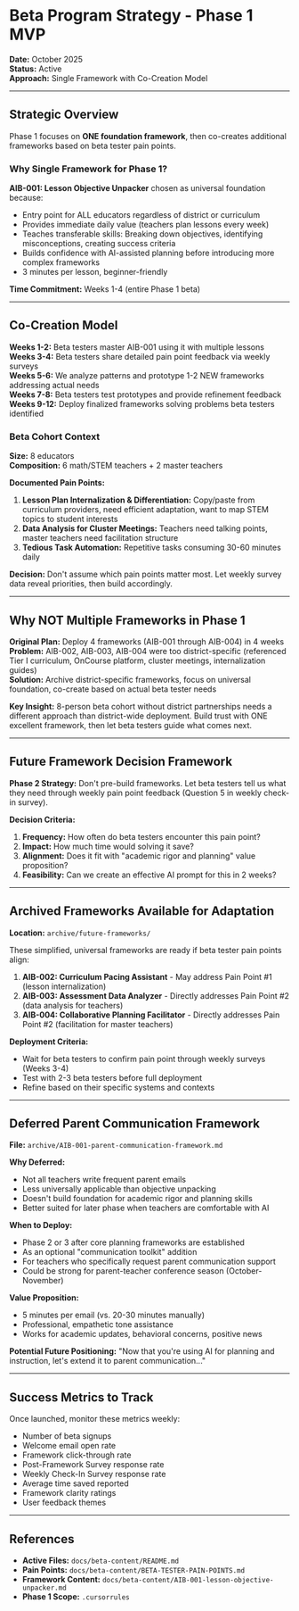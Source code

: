 # Beta Program Strategy - Phase 1 MVP

**Date:** October 2025  
**Status:** Active  
**Approach:** Single Framework with Co-Creation Model

---

## Strategic Overview

Phase 1 focuses on **ONE foundation framework**, then co-creates additional frameworks based on beta tester pain points.

### Why Single Framework for Phase 1?

**AIB-001: Lesson Objective Unpacker** chosen as universal foundation because:
- Entry point for ALL educators regardless of district or curriculum
- Provides immediate daily value (teachers plan lessons every week)
- Teaches transferable skills: Breaking down objectives, identifying misconceptions, creating success criteria
- Builds confidence with AI-assisted planning before introducing more complex frameworks
- 3 minutes per lesson, beginner-friendly

**Time Commitment:** Weeks 1-4 (entire Phase 1 beta)

---

## Co-Creation Model

**Weeks 1-2:** Beta testers master AIB-001 using it with multiple lessons  
**Weeks 3-4:** Beta testers share detailed pain point feedback via weekly surveys  
**Weeks 5-6:** We analyze patterns and prototype 1-2 NEW frameworks addressing actual needs  
**Weeks 7-8:** Beta testers test prototypes and provide refinement feedback  
**Weeks 9-12:** Deploy finalized frameworks solving problems beta testers identified

### Beta Cohort Context

**Size:** 8 educators  
**Composition:** 6 math/STEM teachers + 2 master teachers

**Documented Pain Points:**
1. **Lesson Plan Internalization & Differentiation:** Copy/paste from curriculum providers, need efficient adaptation, want to map STEM topics to student interests
2. **Data Analysis for Cluster Meetings:** Teachers need talking points, master teachers need facilitation structure
3. **Tedious Task Automation:** Repetitive tasks consuming 30-60 minutes daily

**Decision:** Don't assume which pain points matter most. Let weekly survey data reveal priorities, then build accordingly.

---

## Why NOT Multiple Frameworks in Phase 1

**Original Plan:** Deploy 4 frameworks (AIB-001 through AIB-004) in 4 weeks  
**Problem:** AIB-002, AIB-003, AIB-004 were too district-specific (referenced Tier I curriculum, OnCourse platform, cluster meetings, internalization guides)  
**Solution:** Archive district-specific frameworks, focus on universal foundation, co-create based on actual beta tester needs

**Key Insight:** 8-person beta cohort without district partnerships needs a different approach than district-wide deployment. Build trust with ONE excellent framework, then let beta testers guide what comes next.

---

## Future Framework Decision Framework

**Phase 2 Strategy:** Don't pre-build frameworks. Let beta testers tell us what they need through weekly pain point feedback (Question 5 in weekly check-in survey).

**Decision Criteria:**
1. **Frequency:** How often do beta testers encounter this pain point?
2. **Impact:** How much time would solving it save?
3. **Alignment:** Does it fit with "academic rigor and planning" value proposition?
4. **Feasibility:** Can we create an effective AI prompt for this in 2 weeks?

---

## Archived Frameworks Available for Adaptation

**Location:** `archive/future-frameworks/`

These simplified, universal frameworks are ready if beta tester pain points align:

1. **AIB-002: Curriculum Pacing Assistant** - May address Pain Point #1 (lesson internalization)
2. **AIB-003: Assessment Data Analyzer** - Directly addresses Pain Point #2 (data analysis for teachers)
3. **AIB-004: Collaborative Planning Facilitator** - Directly addresses Pain Point #2 (facilitation for master teachers)

**Deployment Criteria:**
- Wait for beta testers to confirm pain point through weekly surveys (Weeks 3-4)
- Test with 2-3 beta testers before full deployment
- Refine based on their specific systems and contexts

---

## Deferred Parent Communication Framework

**File:** `archive/AIB-001-parent-communication-framework.md`

**Why Deferred:**
- Not all teachers write frequent parent emails
- Less universally applicable than objective unpacking
- Doesn't build foundation for academic rigor and planning skills
- Better suited for later phase when teachers are comfortable with AI

**When to Deploy:**
- Phase 2 or 3 after core planning frameworks are established
- As an optional "communication toolkit" addition
- For teachers who specifically request parent communication support
- Could be strong for parent-teacher conference season (October-November)

**Value Proposition:**
- 5 minutes per email (vs. 20-30 minutes manually)
- Professional, empathetic tone assistance
- Works for academic updates, behavioral concerns, positive news

**Potential Future Positioning:**
"Now that you're using AI for planning and instruction, let's extend it to parent communication..."

---

## Success Metrics to Track

Once launched, monitor these metrics weekly:

- Number of beta signups
- Welcome email open rate
- Framework click-through rate
- Post-Framework Survey response rate
- Weekly Check-In Survey response rate
- Average time saved reported
- Framework clarity ratings
- User feedback themes

---

## References

- **Active Files:** `docs/beta-content/README.md`
- **Pain Points:** `docs/beta-content/BETA-TESTER-PAIN-POINTS.md`
- **Framework Content:** `docs/beta-content/AIB-001-lesson-objective-unpacker.md`
- **Phase 1 Scope:** `.cursorrules`

